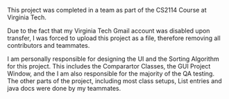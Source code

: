 This project was completed in a team as part of the CS2114 Course at Virginia Tech.


Due to the fact that my Virginia Tech Gmail account was disabled upon transfer, I was forced to upload this project as a file, therefore removing all contributors and teammates.

I am personally responsible for designing the UI and the Sorting Algorithm for this project. This includes the Comparartor Classes, the GUI Project Window, and the I am also responsible for the majority of the QA testing. The other parts of the project, including most class setups, List entries and java docs were done by my teammates.

